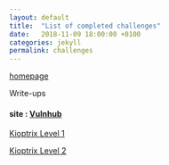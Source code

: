 ```yaml
---
layout: default
title:  "List of completed challenges"
date:   2018-11-09 18:00:00 +0100
categories: jekyll
permalink: challenges
---
```


[homepage](/musubi/index)  

Write-ups
#### site : [Vulnhub](https://www.vulnhub.com/)

[Kioptrix Level 1](/musubi/write-ups/kioptrix_1)

[Kioptrix Level 2](/musubi/write-ups/kioptrix_2)


<!--


#### site : [hackthebox](https://www.hackthebox.eu/)


Coming soon..

#### etc

Coming soon...

-->